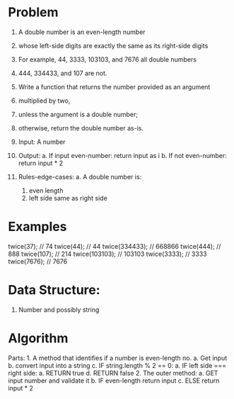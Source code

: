 # Problem

 1. A double number is an even-length number
 2. whose left-side digits are exactly the same as its right-side digits
 3. For example, 44, 3333, 103103, and 7676 all double numbers
 4. 444, 334433, and 107 are not.

 5. Write a function that returns the number provided as an argument
 6. multiplied by two, 
 7. unless the argument is a double number; 
 8. otherwise, return the double number as-is.

 1. Input: A number 
 2. Output:
  a. If input even-number: return input as i 
  b. If not even-number: return input * 2 

 3. Rules-edge-cases:
  a. A double number is:
    1. even length
    2. left side same as right side

# Examples 

twice(37);          // 74
twice(44);          // 44
twice(334433);      // 668866
twice(444);         // 888
twice(107);         // 214
twice(103103);      // 103103
twice(3333);        // 3333
twice(7676);        // 7676

# Data Structure:
  
  1. Number and possibly string 

# Algorithm

  Parts:
    1. A method that identifies if a number is even-length no.
      a. Get input 
      b. convert input into a string 
      c. IF string.length % 2 == 0:
        a. IF left side === right side:
          a. RETURN true
      d. RETURN false 
    2. The outer method:
      a. GET input number and validate it 
      b. IF even-length return input 
      c. ELSE return input * 2

 

